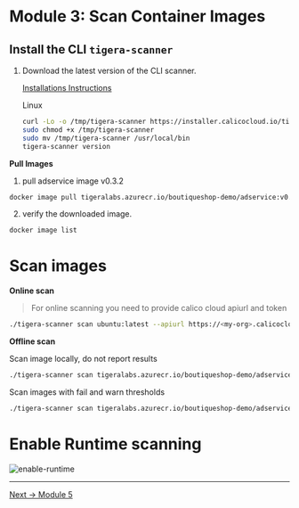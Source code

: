 # Module 3: Scan Container Images

## Install the CLI `tigera-scanner` 

1. Download the latest version of the CLI scanner.

   [Installations Instructions](https://docs.calicocloud.io/image-assurance/scan-image-registries#start-the-cli-scanner)

   Linux
   
   ```bash
   curl -Lo -o /tmp/tigera-scanner https://installer.calicocloud.io/tigera-scanner/v3.14.1-11/image-assurance-scanner-cli-linux-amd64
   sudo chmod +x /tmp/tigera-scanner
   sudo mv /tmp/tigera-scanner /usr/local/bin
   tigera-scanner version
   ```

**Pull Images**


1. pull adservice image v0.3.2

```bash
docker image pull tigeralabs.azurecr.io/boutiqueshop-demo/adservice:v0.3.2
```

2. verify the downloaded image.

```bash
docker image list
```

**Scan images**
========================

**Online scan**
> For online scanning you need to provide calico cloud apiurl and token

```bash
./tigera-scanner scan ubuntu:latest --apiurl https://<my-org>.calicocloud.io --token ezBhbGcetc...
```


**Offline scan**

Scan image locally, do not report results

```bash
./tigera-scanner scan tigeralabs.azurecr.io/boutiqueshop-demo/adservice:v0.3.2
```

Scan images with fail and warn thresholds

```bash
./tigera-scanner scan tigeralabs.azurecr.io/boutiqueshop-demo/adservice:v0.3.2 --fail_threshold 7.0 --warn_threshold 3.9 
```

**Enable Runtime scanning**
========================

 ![enable-runtime](../img/enable-runtime.png)

---
[Next -> Module 5](../modules/configure-demo-resources.md)